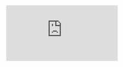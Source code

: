 ![Report](https://github.com/KarthikDani/R-LaplaceTransformForCircuitAnalysis/blob/659acda1f6dd83018cd7ec2ae57c90accc718e18/laplace_transform.pdf)
